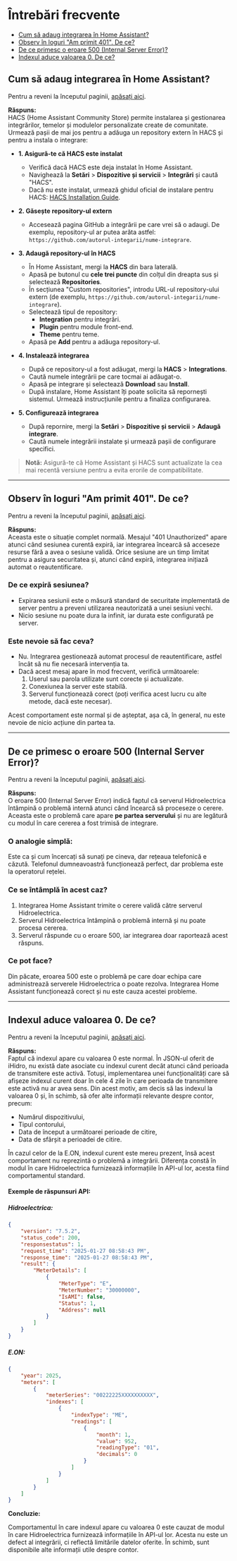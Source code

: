 <!-- Adaugă o ancoră la începutul paginii -->
<a name="top"></a>
# Întrebări frecvente
- [Cum să adaug integrarea în Home Assistant?](#cum-să-adaug-integrarea-în-home-assistant)
- [Observ în loguri "Am primit 401". De ce?](#observ-în-loguri-am-primit-401-de-ce)
- [De ce primesc o eroare 500 (Internal Server Error)?](#de-ce-primesc-o-eroare-500-internal-server-error)
- [Indexul aduce valoarea 0. De ce?](#indexul-aduce-valoarea-0-de-ce)


## Cum să adaug integrarea în Home Assistant?

Pentru a reveni la începutul paginii, [apăsați aici](#top).


**Răspuns:**  
HACS (Home Assistant Community Store) permite instalarea și gestionarea integrărilor, temelor și modulelor personalizate create de comunitate. Urmează pașii de mai jos pentru a adăuga un repository extern în HACS și pentru a instala o integrare:

  - **1.	Asigură-te că HACS este instalat**
      - Verifică dacă HACS este deja instalat în Home Assistant.
      - Navighează la **Setări** > **Dispozitive și servicii** > **Integrări** și caută "HACS".
      - Dacă nu este instalat, urmează ghidul oficial de instalare pentru HACS: [HACS Installation Guide](https://hacs.xyz/docs/use).
   
  - **2. Găsește repository-ul extern**
      - Accesează pagina GitHub a integrării pe care vrei să o adaugi. De exemplu, repository-ul ar putea arăta astfel:  
  `https://github.com/autorul-integarii/nume-integrare`.

  - **3. Adaugă repository-ul în HACS**
      - În Home Assistant, mergi la **HACS** din bara laterală.
      - Apasă pe butonul cu **cele trei puncte** din colțul din dreapta sus și selectează **Repositories**.
      - În secțiunea "Custom repositories", introdu URL-ul repository-ului extern (de exemplu, `https://github.com/autorul-integarii/nume-integrare`).
      - Selectează tipul de repository:
        - **Integration** pentru integrări.
        - **Plugin** pentru module front-end.
        - **Theme** pentru teme.
      - Apasă pe **Add** pentru a adăuga repository-ul.

  - **4. Instalează integrarea**
      - După ce repository-ul a fost adăugat, mergi la **HACS** > **Integrations**.
      - Caută numele integrării pe care tocmai ai adăugat-o.
      - Apasă pe integrare și selectează **Download** sau **Install**.
      - După instalare, Home Assistant îți poate solicita să repornești sistemul. Urmează instrucțiunile pentru a finaliza configurarea.

  - **5. Configurează integrarea**
      - După repornire, mergi la **Setări** > **Dispozitive și servicii** > **Adaugă integrare**.
      - Caută numele integrării instalate și urmează pașii de configurare specifici.

> **Notă:** 
> Asigură-te că Home Assistant și HACS sunt actualizate la cea mai recentă versiune pentru a evita erorile de compatibilitate.

---

## Observ în loguri "Am primit 401". De ce?

Pentru a reveni la începutul paginii, [apăsați aici](#top).


**Răspuns:**  
Aceasta este o situație complet normală. Mesajul "401 Unauthorized" apare atunci când sesiunea curentă expiră, iar integrarea încearcă să acceseze resurse fără a avea o sesiune validă. Orice sesiune are un timp limitat pentru a asigura securitatea și, atunci când expiră, integrarea inițiază automat o reautentificare.

### De ce expiră sesiunea?
- Expirarea sesiunii este o măsură standard de securitate implementată de server pentru a preveni utilizarea neautorizată a unei sesiuni vechi.
- Nicio sesiune nu poate dura la infinit, iar durata este configurată pe server.

### Este nevoie să fac ceva?
- Nu. Integrarea gestionează automat procesul de reautentificare, astfel încât să nu fie necesară intervenția ta.
- Dacă acest mesaj apare în mod frecvent, verifică următoarele:
  1. Userul sau parola utilizate sunt corecte și actualizate.
  2. Conexiunea la server este stabilă.
  3. Serverul funcționează corect (poți verifica acest lucru cu alte metode, dacă este necesar).

Acest comportament este normal și de așteptat, așa că, în general, nu este nevoie de nicio acțiune din partea ta.

---

## De ce primesc o eroare 500 (Internal Server Error)?

Pentru a reveni la începutul paginii, [apăsați aici](#top).


**Răspuns:**  
O eroare 500 (Internal Server Error) indică faptul că serverul Hidroelectrica întâmpină o problemă internă atunci când încearcă să proceseze o cerere. Aceasta este o problemă care apare **pe partea serverului** și nu are legătură cu modul în care cererea a fost trimisă de integrare.

### O analogie simplă:
Este ca și cum încercați să sunați pe cineva, dar rețeaua telefonică e căzută. Telefonul dumneavoastră funcționează perfect, dar problema este la operatorul rețelei.

### Ce se întâmplă în acest caz?
1. Integrarea Home Assistant trimite o cerere validă către serverul Hidroelectrica.
2. Serverul Hidroelectrica întâmpină o problemă internă și nu poate procesa cererea.
3. Serverul răspunde cu o eroare 500, iar integrarea doar raportează acest răspuns.

### Ce pot face?
Din păcate, eroarea 500 este o problemă pe care doar echipa care administrează serverele Hidroelectrica o poate rezolva. Integrarea Home Assistant funcționează corect și nu este cauza acestei probleme.

---

## Indexul aduce valoarea 0. De ce?

Pentru a reveni la începutul paginii, [apăsați aici](#top).


**Răspuns:**  
Faptul că indexul apare cu valoarea 0 este normal. În JSON-ul oferit de iHidro, nu există date asociate cu indexul curent decât atunci când perioada de transmitere este activă. Totuși, implementarea unei funcționalități care să afișeze indexul curent doar în cele 4 zile în care perioada de transmitere este activă nu ar avea sens. Din acest motiv, am decis să las indexul la valoarea 0 și, în schimb, să ofer alte informații relevante despre contor, precum:

- Numărul dispozitivului,
- Tipul contorului,
- Data de început a următoarei perioade de citire,
- Data de sfârșit a perioadei de citire.

În cazul celor de la E.ON, indexul curent este mereu prezent, însă acest comportament nu reprezintă o problemă a integrării. Diferența constă în modul în care Hidroelectrica furnizează informațiile în API-ul lor, acesta fiind comportamentul standard.

#### Exemple de răspunsuri API:

##### Hidroelectrica:
```json
{
    "version": "7.5.2",
    "status_code": 200,
    "responsestatus": 1,
    "request_time": "2025-01-27 08:58:43 PM",
    "response_time": "2025-01-27 08:58:43 PM",
    "result": {
        "MeterDetails": [
            {
                "MeterType": "E",
                "MeterNumber": "30000000",
                "IsAMI": false,
                "Status": 1,
                "Address": null
            }
        ]
    }
}
```

##### E.ON:
```json
{
    "year": 2025,
    "meters": [
        {
            "meterSeries": "00222225XXXXXXXXXX",
            "indexes": [
                {
                    "indexType": "ME",
                    "readings": [
                        {
                            "month": 1,
                            "value": 952,
                            "readingType": "01",
                            "decimals": 0
                        }
                    ]
                }
            ]
        }
    ]
}
```
**Concluzie:**

Comportamentul în care indexul apare cu valoarea 0 este cauzat de modul în care Hidroelectrica furnizează informațiile în API-ul lor. Acesta nu este un defect al integrării, ci reflectă limitările datelor oferite. În schimb, sunt disponibile alte informații utile despre contor.
